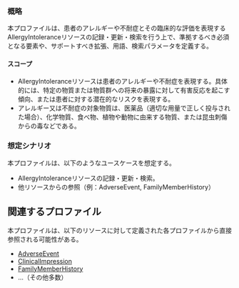 ### 概略

本プロファイルは、患者のアレルギーや不耐症とその臨床的な評価を表現するAllergyIntoleranceリソースの記録・更新・検索を行う上で、準拠するべき必須となる要素や、サポートすべき拡張、用語、検索パラメータを定義する。

#### スコープ

- AllergyIntoleranceリソースは患者のアレルギーや不耐症を表現する。具体的には、特定の物質または物質群への将来の暴露に対して有害反応を起こす傾向、または患者に対する潜在的なリスクを表現する。
- アレルギー又は不耐症の対象物質は、医薬品（適切な用量で正しく投与された場合）、化学物質、食べ物、植物や動物に由来する物質、または昆虫刺傷からの毒などである。

### 想定シナリオ

本プロファイルは、以下のようなユースケースを想定する。

- AllergyIntoleranceリソースの記録・更新・検索。
- 他リソースからの参照（例：AdverseEvent, FamilyMemberHistory）

## 関連するプロファイル
本プロファイルは、以下のリソースに対して定義された各プロファイルから直接参照される可能性がある。

- [AdverseEvent](https://www.hl7.org/fhir/adverseevent.html)
- [ClinicalImpression](https://www.hl7.org/fhir/clinicalimpression.html)
- [FamilyMemberHistory](https://www.hl7.org/fhir/familymemberhistory.html)
- ...（その他多数）

